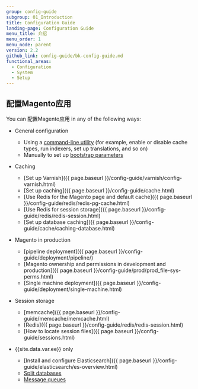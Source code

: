 ```yaml
---
group: config-guide
subgroup: 01_Introduction
title: Configuration Guide
landing-page: Configuration Guide
menu_title: 介绍
menu_order: 1
menu_node: parent
version: 2.2
github_link: config-guide/bk-config-guide.md
functional_areas:
  - Configuration
  - System
  - Setup
---
```


<h2 id="configuration">配置Magento应用</h2>
You can 配置Magento应用 in any of the following ways:

*	General configuration

	*  	Using a <a href="{{ page.baseurl }}/config-guide/cli/config-cli.html">command-line utility</a> (for example, enable or disable cache types, run indexers, set up translations, and so on)
	*  	Manually to set up <a href="{{ page.baseurl }}/config-guide/bootstrap/magento-bootstrap.html">bootstrap parameters</a>

*	Caching

	*	[Set up Varnish]({{ page.baseurl }}/config-guide/varnish/config-varnish.html)
	* [Set up caching]({{ page.baseurl }}/config-guide/cache.html)
	*	[Use Redis for the Magento page and default cache]({{ page.baseurl }}/config-guide/redis/redis-pg-cache.html)
	*	[Use Redis for session storage]({{ page.baseurl }}/config-guide/redis/redis-session.html)
	*	[Set up database caching]({{ page.baseurl }}/config-guide/cache/caching-database.html)

*	Magento in production

	*	[pipeline deployment]({{ page.baseurl }}/config-guide/deployment/pipeline/)
	*	[Magento ownership and permissions in development and production]({{ page.baseurl }}/config-guide/prod/prod_file-sys-perms.html)
	*	[Single machine deployment]({{ page.baseurl }}/config-guide/deployment/single-machine.html)

*	Session storage
	*	[memcache]({{ page.baseurl }}/config-guide/memcache/memcache.html)
	*	[Redis]({{ page.baseurl }}/config-guide/redis/redis-session.html)
	*	[How to locate session files]({{ page.baseurl }}/config-guide/sessions.html)

*	{{site.data.var.ee}} only

	*	[Install and configure Elasticsearch]({{ page.baseurl }}/config-guide/elasticsearch/es-overview.html)
	*	<a href="{{ page.baseurl }}/config-guide/multi-master/multi-master.html">Split databases</a>
	*	<a href="{{ page.baseurl }}/config-guide/mq/rabbitmq-overview.html">Message queues</a>
